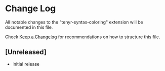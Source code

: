 # Change Log

All notable changes to the "tenyr-syntax-coloring" extension will be documented in this file.

Check [Keep a Changelog](http://keepachangelog.com/) for recommendations on how to structure this file.

## [Unreleased]

- Initial release